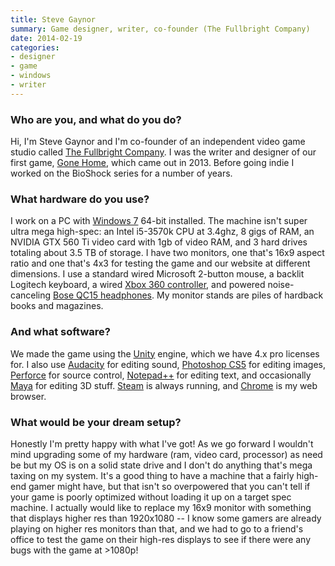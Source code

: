 ```yaml
---
title: Steve Gaynor
summary: Game designer, writer, co-founder (The Fullbright Company)
date: 2014-02-19
categories:
- designer
- game
- windows
- writer
---
```


### Who are you, and what do you do?

Hi, I'm Steve Gaynor and I'm co-founder of an independent video game studio called [The Fullbright Company](http://thefullbrightcompany.com/ "The Fullbright Company's website."). I was the writer and designer of our first game, [Gone Home][gone-home], which came out in 2013. Before going indie I worked on the BioShock series for a number of years.

### What hardware do you use?

I work on a PC with [Windows 7][windows-7] 64-bit installed. The machine isn't super ultra mega high-spec: an Intel i5-3570k CPU at 3.4ghz, 8 gigs of RAM, an NVIDIA GTX 560 Ti video card with 1gb of video RAM, and 3 hard drives totaling about 3.5 TB of storage. I have two monitors, one that's 16x9 aspect ratio and one that's 4x3 for testing the game and our website at different dimensions. I use a standard wired Microsoft 2-button mouse, a backlit Logitech keyboard, a wired [Xbox 360 controller][xbox-360-controller-for-windows], and powered noise-canceling [Bose QC15 headphones][quietcomfort-15]. My monitor stands are piles of hardback books and magazines.

### And what software?

We made the game using the [Unity][] engine, which we have 4.x pro licenses for. I also use [Audacity][] for editing sound, [Photoshop CS5][photoshop] for editing images, [Perforce][] for source control, [Notepad++][notepad-plusplus] for editing text, and occasionally [Maya][] for editing 3D stuff. [Steam][] is always running, and [Chrome][] is my web browser.

### What would be your dream setup?

Honestly I'm pretty happy with what I've got! As we go forward I wouldn't mind upgrading some of my hardware (ram, video card, processor) as need be but my OS is on a solid state drive and I don't do anything that's mega taxing on my system. It's a good thing to have a machine that a fairly high-end gamer might have, but that isn't so overpowered that you can't tell if your game is poorly optimized without loading it up on a target spec machine. I actually would like to replace my 16x9 monitor with something that displays higher res than 1920x1080 -- I know some gamers are already playing on higher res monitors than that, and we had to go to a friend's office to test the game on their high-res displays to see if there were any bugs with the game at >1080p!

[audacity]: https://sourceforge.net/projects/audacity/ "An open-source, cross-platform audio editor."
[chrome]: https://www.google.com/intl/en/chrome/ "A WebKit-based browser, where each tab runs in its own thread."
[gone-home]: https://gonehome.com/ "A story exploration video game."
[maya]: http://web.archive.org/web/20221224070508/https://www.autodesk.com/products/maya/overview "3D animation software."
[notepad-plusplus]: https://notepad-plus-plus.org/ "A free text/code editor for Windows."
[perforce]: https://www.perforce.com/ "A software configuration and deploy suite."
[photoshop]: https://www.adobe.com/products/photoshop.html "A bitmap image editor."
[quietcomfort-15]: http://web.archive.org/web/20140826072529/http://www.bose.com:80/controller?url=/shop_online/headphones/noise_cancelling_headphones/quietcomfort_15/index.jsp "Noise-cancelling headphones."
[steam]: https://store.steampowered.com/ "A digital game distribution service."
[unity]: https://unity.com/products "A cross-platform game development tool."
[windows-7]: https://en.wikipedia.org/wiki/Windows_7 "An operating system."
[xbox-360-controller-for-windows]: https://www.microsoft.com/accessories/en-us/p/xbox-360-controller-for-windows "A video game controller."
